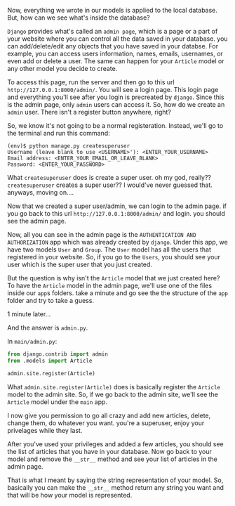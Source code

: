 Now, everything we wrote in our models is applied to the local database. But, how can we see what's inside the database?

`Django` provides what's called an `admin page`, which is a page or a part of your website where you can control all the data saved in your database. you can add/delete/edit any objects that you have saved in your databse. For example, you can access users information, names, emails, usernames, or even add or delete a user. The same can happen for your `Article` model or any other model you decide to create.

To access this page, run the server and then go to this url `http://127.0.0.1:8000/admin/`. You will see a login page. This login page and everything you'll see after you login is precreated by `django`. Since this is the admin page, only `admin` users can access it. So, how do we create an `admin` user. There isn't a register button anywhere, right?

So, we know it's not going to be a normal registeration. Instead, we'll go to the terminal and run this command:
```shell
(env)$ python manage.py createsuperuser
Username (leave blank to use <USERNAME>'): <ENTER_YOUR_USERNAME>
Email address: <ENTER_YOUR_EMAIL_OR_LEAVE_BLANK>
Password: <ENTER_YOUR_PASSWORD>
```
What `createsuperuser` does is create a super user. oh my god, really?? `createsuperuser` creates a super user?? I would've never guessed that. anyways, moving on....

Now that we  created a super user/admin, we can login to the admin page. if you go back to this url `http://127.0.0.1:8000/admin/` and login. you should see the admin page. 

Now, all you can see in the admin page is the `AUTHENTICATION AND AUTHORIZATION` app which was already created by `django`. Under this app, we have two models `User` and `Group`. The `User` model has all the users that registered in your website. So, if you go to the `Users`, you should see your user which is the super user that you just created.

But the question is why isn't the `Article` model that we just created here?
To have the `Article` model in the admin page, we'll use one of the files inside our `app`s folders. take a minute and go see the the structure of the `app` folder and try to take a guess. 

1 minute later...

And the answer is `admin.py`.

In `main/admin.py`:
```python
from django.contrib import admin
from .models import Article

admin.site.register(Article)
```

What `admin.site.register(Article)` does is basically register the `Article` model to the admin site. So, if we go back to the admin site, we'll see the `Article` model under the `main` app.

I now give you permission to go all crazy and add new articles, delete, change them, do whatever you want. you're a superuser, enjoy your privelages while they last.


After you've used your privileges and added a few articles, you should see the list of articles that you have in your database. Now go back to your model and remove the `__str__` method and see your list of articles in the admin page.

That is what I meant by saying the string representation of your model. So, basically you can make the `__str__` method return any string you want and that will be how your model is represented. 
